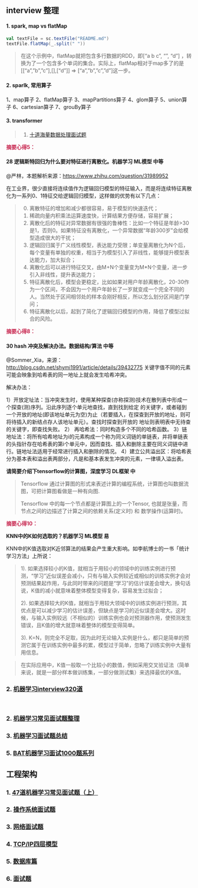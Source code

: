 
## interview 整理

#### 1. spark, map vs flatMap

```scala
val textFile = sc.textFile("README.md")
textFile.flatMap(_.split(" ")) 
```

> 在这个示例中，flatMap就把包含多行数据的RDD，即[“a b c”, “”, “d”] ，转换为了一个包含多个单词的集合。实际上，flatMap相对于map多了的是[[“a”,”b”,”c”],[],[“d”]] => [“a”,”b”,”c”,”d”]这一步。


#### 2. sparlk, 常用算子

1、map算子
2、flatMap算子
3、mapPartitions算子
4、glom算子
5、union算子
6、cartesian算子
7、grouBy算子

#### 3. transformer


> 1. [十道海量数据处理面试题](https://blog.csdn.net/v_JULY_v/article/details/6279498)

<font color=#c7254e>**摘要心得5：**</font>  

#### 28 逻辑斯特回归为什么要对特征进行离散化。机器学习 ML模型 中等

@严林，本题解析来源：https://www.zhihu.com/question/31989952

在工业界，很少直接将连续值作为逻辑回归模型的特征输入，而是将连续特征离散化为一系列0、1特征交给逻辑回归模型，这样做的优势有以下几点：

> 0. 离散特征的增加和减少都很容易，易于模型的快速迭代；
> 1. 稀疏向量内积乘法运算速度快，计算结果方便存储，容易扩展；
> 2. 离散化后的特征对异常数据有很强的鲁棒性：比如一个特征是年龄>30是1，否则0。如果特征没有离散化，一个异常数据“年龄300岁”会给模型造成很大的干扰；
> 3. 逻辑回归属于广义线性模型，表达能力受限；单变量离散化为N个后，每个变量有单独的权重，相当于为模型引入了非线性，能够提升模型表达能力，加大拟合；
> 4. 离散化后可以进行特征交叉，由M+N个变量变为M*N个变量，进一步引入非线性，提升表达能力；
> 5. 特征离散化后，模型会更稳定，比如如果对用户年龄离散化，20-30作为一个区间，不会因为一个用户年龄长了一岁就变成一个完全不同的人。当然处于区间相邻处的样本会刚好相反，所以怎么划分区间是门学问；
> 6. 特征离散化以后，起到了简化了逻辑回归模型的作用，降低了模型过拟合的风险。

<font color=#c7254e>**摘要心得8：**</font> 

#### 30 hash 冲突及解决办法。数据结构/算法 中等

@Sommer_Xia，来源：http://blog.csdn.net/shymi1991/article/details/39432775
关键字值不同的元素可能会映象到哈希表的同一地址上就会发生哈希冲突。

解决办法：

1）开放定址法：当冲突发生时，使用某种探查(亦称探测)技术在散列表中形成一个探查(测)序列。沿此序列逐个单元地查找，直到找到给定 的关键字，或者碰到一个开放的地址(即该地址单元为空)为止（若要插入，在探查到开放的地址，则可将待插入的新结点存人该地址单元）。查找时探查到开放的 地址则表明表中无待查的关键字，即查找失败。
2） 再哈希法：同时构造多个不同的哈希函数。
3）链地址法：将所有哈希地址为i的元素构成一个称为同义词链的单链表，并将单链表的头指针存在哈希表的第i个单元中，因而查找、插入和删除主要在同义词链中进行。链地址法适用于经常进行插入和删除的情况。
4）建立公共溢出区：将哈希表分为基本表和溢出表两部分，凡是和基本表发生冲突的元素，一律填入溢出表。

**请简要介绍下tensorflow的计算图，深度学习 DL框架 中**

> Tensorflow 通过计算图的形式来表述计算的编程系统，计算图也叫数据流图，可把计算图看做是一种有向图.
> 
> Tensorflow 中的每一个节点都是计算图上的一个Tensor, 也就是张量，而节点之间的边描述了计算之间的依赖关系(定义时) 和 数学操作(运算时)。

<font color=#c7254e>**摘要心得10：**</font> 

**KNN中的K如何选取的？机器学习 ML模型 易**

KNN中的K值选取对K近邻算法的结果会产生重大影响。如李航博士的一书「统计学习方法」上所说：

> 1). 如果选择较小的K值，就相当于用较小的领域中的训练实例进行预测，“学习”近似误差会减小，只有与输入实例较近或相似的训练实例才会对预测结果起作用，与此同时带来的问题是“学习”的估计误差会增大，换句话说，K值的减小就意味着整体模型变得复杂，容易发生过拟合；  
> 
> 2). 如果选择较大的K值，就相当于用较大领域中的训练实例进行预测，其优点是可以减少学习的估计误差，但缺点是学习的近似误差会增大。这时候，与输入实例较远（不相似的）训练实例也会对预测器作用，使预测发生错误，且K值的增大就意味着整体的模型变得简单。  
> 
> 3). K=N，则完全不足取，因为此时无论输入实例是什么，都只是简单的预测它属于在训练实例中最多的累，模型过于简单，忽略了训练实例中大量有用信息。

> 在实际应用中，K值一般取一个比较小的数值，例如采用交叉验证法（简单来说，就是一部分样本做训练集，一部分做测试集）来选择最优的K值。


### 2. [机器学习interview320道](https://blog.csdn.net/qq_33335553/article/details/80651017)
    
### 2. [机器学习常见面试题整理](http://kubicode.me/2015/08/16/Machine%20Learning/Common-Interview/)

### 3. [机器学习面试题总结](https://zhuanlan.zhihu.com/c_129612503)

### 5. [BAT机器学习面试1000题系列](https://blog.csdn.net/v_july_v/article/details/78121924)

## 工程架构

### 1. [47道机器学习常见面试题（上）](https://zhuanlan.zhihu.com/p/45091568)

### 2. [操作系统面试题](https://zhuanlan.zhihu.com/p/23755202)

### 3. [网络面试题](https://zhuanlan.zhihu.com/p/24001696)

### 4. [TCP/IP四层模型](http://www.cnblogs.com/BlueTzar/articles/811160.html)

### 5. [数据库篇](https://zhuanlan.zhihu.com/p/23713529?refer=passer)

### 6. [面试题](http://python.jobbole.com/85231/)

